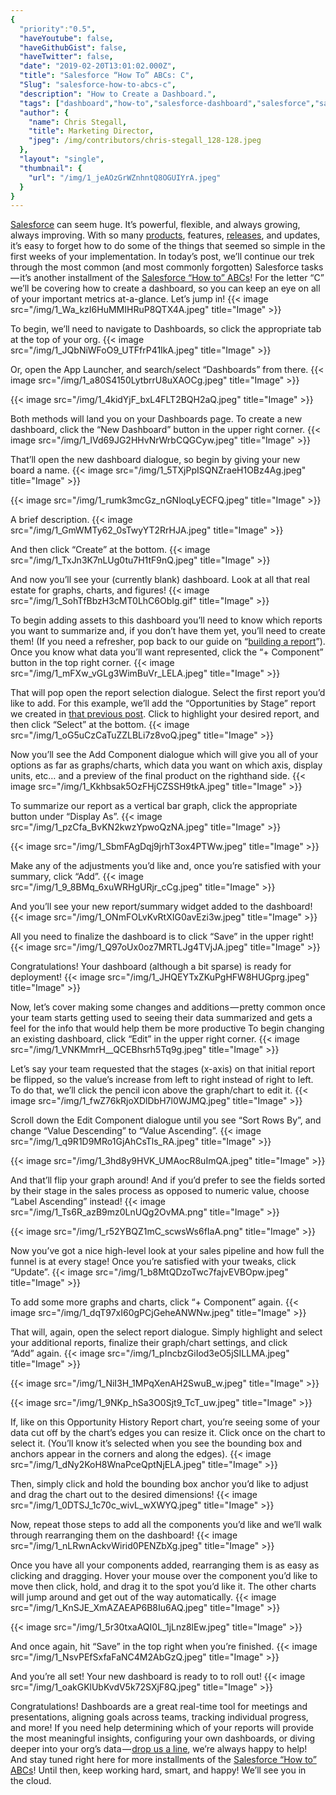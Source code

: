 ```yaml
---
{
  "priority":"0.5",
  "haveYoutube": false,
  "haveGithubGist": false,
  "haveTwitter": false,
  "date": "2019-02-20T13:01:02.000Z",
  "title": "Salesforce “How To” ABCs: C",
  "Slug": "salesforce-how-to-abcs-c",
  "description": "How to Create a Dashboard.",
  "tags": ["dashboard","how-to","salesforce-dashboard","salesforce","salesforce-how-to-abcs"],
  "author": {
    "name": Chris Stegall,
    "title": Marketing Director,
    "jpeg": /img/contributors/chris-stegall_128-128.jpeg
  },
  "layout": "single",
  "thumbnail": {
    "url": "/img/1_jeAOzGrWZnhntQ8OGUIYrA.jpeg"
  }
}
---
```

[Salesforce](https://www.salesforce.com/) can seem huge. It’s powerful, flexible, and always growing, always improving. With so many [products](https://www.salesforce.com/products/), features, [releases](https://medium.com/creme-de-la-crm/spring-19-release-the-final-countdown-1f7b24a1dc1), and updates, it’s easy to forget how to do some of the things that seemed so simple in the first weeks of your implementation.
In today’s post, we’ll continue our trek through the most common (and most commonly forgotten) Salesforce tasks — it’s another installment of the [Salesforce “How to” ABCs](https://medium.com/tag/salesforce-how-to-abcs/latest)!
For the letter “C” we’ll be covering how to create a dashboard, so you can keep an eye on all of your important metrics at-a-glance. Let’s jump in!
{{< image src="/img/1_Wa_kzI6HuMMIHRuP8QTX4A.jpeg" title="Image" >}}

To begin, we’ll need to navigate to Dashboards, so click the appropriate tab at the top of your org.
{{< image src="/img/1_JQbNiWFoO9_UTFfrP41IkA.jpeg" title="Image" >}}

Or, open the App Launcher, and search/select “Dashboards” from there.
{{< image src="/img/1_a80S4150LytbrrU8uXAOCg.jpeg" title="Image" >}}

{{< image src="/img/1_4kidYjF_bxL4FLT2BQH2aQ.jpeg" title="Image" >}}

Both methods will land you on your Dashboards page. To create a new dashboard, click the “New Dashboard” button in the upper right corner.
{{< image src="/img/1_IVd69JG2HHvNrWrbCQGCyw.jpeg" title="Image" >}}

That’ll open the new dashboard dialogue, so begin by giving your new board a name.
{{< image src="/img/1_5TXjPpISQNZraeH1OBz4Ag.jpeg" title="Image" >}}

{{< image src="/img/1_rumk3mcGz_nGNloqLyECFQ.jpeg" title="Image" >}}

A brief description.
{{< image src="/img/1_GmWMTy62_0sTwyYT2RrHJA.jpeg" title="Image" >}}

And then click “Create” at the bottom.
{{< image src="/img/1_TxJn3K7nLUg0tu7H1tF9nQ.jpeg" title="Image" >}}

And now you’ll see your (currently blank) dashboard. Look at all that real estate for graphs, charts, and figures!
{{< image src="/img/1_SohTfBbzH3cMT0LhC6ObIg.gif" title="Image" >}}

To begin adding assets to this dashboard you’ll need to know which reports you want to summarize and, if you don’t have them yet, you’ll need to create them! (If you need a refresher, pop back to our guide on “[building a report](https://medium.com/creme-de-la-crm/salesforce-how-to-abcs-b-1d98b176ed8d)”).
Once you know what data you’ll want represented, click the “+ Component” button in the top right corner.
{{< image src="/img/1_mFXw_vGLg3WimBuVr_LELA.jpeg" title="Image" >}}

That will pop open the report selection dialogue. Select the first report you’d like to add. For this example, we’ll add the “Opportunities by Stage” report we created in [that previous post](https://medium.com/creme-de-la-crm/salesforce-how-to-abcs-b-1d98b176ed8d). Click to highlight your desired report, and then click “Select” at the bottom.
{{< image src="/img/1_oG5uCzCaTuZZLBLi7z8voQ.jpeg" title="Image" >}}

Now you’ll see the Add Component dialogue which will give you all of your options as far as graphs/charts, which data you want on which axis, display units, etc… and a preview of the final product on the righthand side.
{{< image src="/img/1_Kkhbsak5OzFHjCZSSH9tkA.jpeg" title="Image" >}}

To summarize our report as a vertical bar graph, click the appropriate button under “Display As”.
{{< image src="/img/1_pzCfa_BvKN2kwzYpwoQzNA.jpeg" title="Image" >}}

{{< image src="/img/1_SbmFAgDqj9jrhT3ox4PTWw.jpeg" title="Image" >}}

Make any of the adjustments you’d like and, once you’re satisfied with your summary, click “Add”.
{{< image src="/img/1_9_8BMq_6xuWRHgURjr_cCg.jpeg" title="Image" >}}

And you’ll see your new report/summary widget added to the dashboard!
{{< image src="/img/1_ONmFOLvKvRtXIG0avEzi3w.jpeg" title="Image" >}}

All you need to finalize the dashboard is to click “Save” in the upper right!
{{< image src="/img/1_Q97oUx0oz7MRTLJg4TVjJA.jpeg" title="Image" >}}

Congratulations! Your dashboard (although a bit sparse) is ready for deployment!
{{< image src="/img/1_JHQEYTxZKuPgHFW8HUGprg.jpeg" title="Image" >}}

Now, let’s cover making some changes and additions — pretty common once your team starts getting used to seeing their data summarized and gets a feel for the info that would help them be more productive
To begin changing an existing dashboard, click “Edit” in the upper right corner.
{{< image src="/img/1_VNKMmrH__QCEBhsrh5Tq9g.jpeg" title="Image" >}}

Let’s say your team requested that the stages (x-axis) on that initial report be flipped, so the value’s increase from left to right instead of right to left. To do that, we’ll click the pencil icon above the graph/chart to edit it.
{{< image src="/img/1_fwZ76kRjoXDlDbH7l0WJMQ.jpeg" title="Image" >}}

Scroll down the Edit Component dialogue until you see “Sort Rows By”, and change “Value Descending” to “Value Ascending”.
{{< image src="/img/1_q9R1D9MRo1GjAhCsTls_RA.jpeg" title="Image" >}}

{{< image src="/img/1_3hd8y9HVK_UMAocR8uImQA.jpeg" title="Image" >}}

And that’ll flip your graph around! And if you’d prefer to see the fields sorted by their stage in the sales process as opposed to numeric value, choose “Label Ascending” instead!
{{< image src="/img/1_Ts6R_azB9mz0LnUQg2OvMA.png" title="Image" >}}

{{< image src="/img/1_r52YBQZ1mC_scwsWs6fIaA.png" title="Image" >}}

Now you’ve got a nice high-level look at your sales pipeline and how full the funnel is at every stage! Once you’re satisfied with your tweaks, click “Update”.
{{< image src="/img/1_b8MtQDzoTwc7fajvEVBOpw.jpeg" title="Image" >}}

To add some more graphs and charts, click “+ Component” again.
{{< image src="/img/1_dqT97xI60gPCjGeheANWNw.jpeg" title="Image" >}}

That will, again, open the select report dialogue. Simply highlight and select your additional reports, finalize their graph/chart settings, and click “Add” again.
{{< image src="/img/1_pIncbzGiIod3eO5jSILLMA.jpeg" title="Image" >}}

{{< image src="/img/1_NiI3H_1MPqXenAH2SwuB_w.jpeg" title="Image" >}}

{{< image src="/img/1_9NKp_hSa3O0Sjt9_TcT_uw.jpeg" title="Image" >}}

If, like on this Opportunity History Report chart, you’re seeing some of your data cut off by the chart’s edges you can resize it. Click once on the chart to select it. (You’ll know it’s selected when you see the bounding box and anchors appear in the corners and along the edges).
{{< image src="/img/1_dNy2KoH8WnaPceQptNjELA.jpeg" title="Image" >}}

Then, simply click and hold the bounding box anchor you’d like to adjust and drag the chart out to the desired dimensions!
{{< image src="/img/1_0DTSJ_1c70c_wivL_wXWYQ.jpeg" title="Image" >}}

Now, repeat those steps to add all the components you’d like and we’ll walk through rearranging them on the dashboard!
{{< image src="/img/1_nLRwnAckvWirid0PENZbXg.jpeg" title="Image" >}}

Once you have all your components added, rearranging them is as easy as clicking and dragging. Hover your mouse over the component you’d like to move then click, hold, and drag it to the spot you’d like it. The other charts will jump around and get out of the way automatically.
{{< image src="/img/1_KnSJE_XmAZAEAP6B8Iu6AQ.jpeg" title="Image" >}}

{{< image src="/img/1_5r30txaAQI0L_1jLnz8lEw.jpeg" title="Image" >}}

And once again, hit “Save” in the top right when you’re finished.
{{< image src="/img/1_NsvPEfSxfaFaNC4M2AbGzQ.jpeg" title="Image" >}}

And you’re all set! Your new dashboard is ready to to roll out!
{{< image src="/img/1_oakGKlUbKvdV5k72SXjF8Q.jpeg" title="Image" >}}

Congratulations! Dashboards are a great real-time tool for meetings and presentations, aligning goals across teams, tracking individual progress, and more!
If you need help determining which of your reports will provide the most meaningful insights, configuring your own dashboards, or diving deeper into your org’s data — [drop us a line](https://www.mkpartners.com/article/contact/contact), we’re always happy to help!
And stay tuned right here for more installments of the [Salesforce “How to” ABCs](https://medium.com/tag/salesforce-how-to-abcs/latest)! Until then, keep working hard, smart, and happy! We’ll see you in the cloud.
